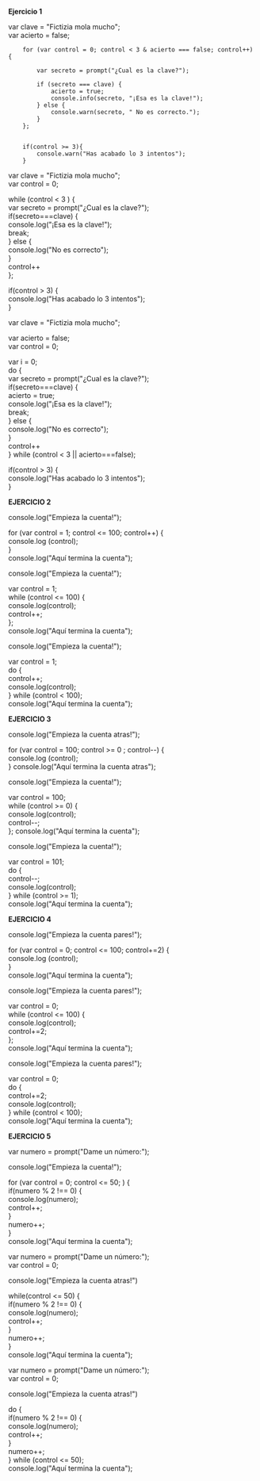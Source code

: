 
**Ejercicio 1**

var clave = "Fictizia mola mucho";  
        var acierto = false;  
        
        for (var control = 0; control < 3 & acierto === false; control++) {  

            var secreto = prompt("¿Cual es la clave?");  

            if (secreto === clave) {  
                acierto = true;  
                console.info(secreto, "¡Esa es la clave!");   
            } else {  
                console.warn(secreto, " No es correcto.");  
            }  
        };  


        if(control >= 3){  
            console.warn("Has acabado lo 3 intentos");  
        }  

	





var clave = "Fictizia mola mucho";  
var control = 0;  

while (control < 3 ) {  
	var secreto = prompt("¿Cual es la clave?");  
	if(secreto===clave) {  
		console.log("¡Esa es la clave!");  
		break;  
	} else {  
		console.log("No es correcto");  
	}  
	control++  
};  

if(control > 3) {  
	console.log("Has acabado lo 3 intentos");  
}  




var clave = "Fictizia mola mucho";   

var acierto = false;   
var control = 0;   

var i = 0;  
do {  
   var secreto = prompt("¿Cual es la clave?");  
   if(secreto===clave) {  
   		acierto = true;  
		console.log("¡Esa es la clave!");  
		break;  
	} else {  
		console.log("No es correcto");  
	}  
	control++  
	} while (control < 3 || acierto===false);  

if(control > 3) {  
	console.log("Has acabado lo 3 intentos");  
}  



**EJERCICIO 2**

console.log("Empieza la cuenta!");  

for (var control = 1; control <= 100; control++) {  
	console.log (control);  
}  
console.log("Aquí termina la cuenta");  



console.log("Empieza la cuenta!");  

var control = 1;  
while (control <= 100) {  
    console.log(control);  
    control++;  
};  
console.log("Aquí termina la cuenta");  



console.log("Empieza la cuenta!");  

var control = 1;  
do {  
   control++;  
   console.log(control);  
} while (control < 100);  
console.log("Aquí termina la cuenta");  


**EJERCICIO 3**

console.log("Empieza la cuenta atras!");  

for (var control = 100; control >= 0 ; control--) {  
	console.log (control);  
}
console.log("Aquí termina la cuenta atras");  




console.log("Empieza la cuenta!");  

var control = 100;  
while (control >= 0) {  
    console.log(control);  
    control--;  
};
console.log("Aquí termina la cuenta");  




console.log("Empieza la cuenta!");  

var control = 101;  
do {  
   control--;  
   console.log(control);  
} while (control >= 1);  
console.log("Aquí termina la cuenta");  


**EJERCICIO 4**

console.log("Empieza la cuenta pares!");  

for (var control = 0; control <= 100; control+=2) {  
	console.log (control);  
}  
console.log("Aquí termina la cuenta");  



console.log("Empieza la cuenta pares!");  

var control = 0;  
while (control <= 100) {  
    console.log(control);  
    control+=2;  
};  
console.log("Aquí termina la cuenta");  



console.log("Empieza la cuenta pares!");  

var control = 0;  
do {  
   control+=2;  
   console.log(control);  
} while (control < 100);  
console.log("Aquí termina la cuenta");  




**EJERCICIO 5**

var numero = prompt("Dame un número:");  

console.log("Empieza la cuenta!");  

for (var control = 0; control <= 50; ) {  
	if(numero % 2 !== 0) {  
	console.log(numero);  
	control++;  
	}  
	numero++;  
}  
console.log("Aquí termina la cuenta");  




var numero = prompt("Dame un número:");  
var control = 0;  

console.log("Empieza la cuenta atras!")  

while(control <= 50) {  
	if(numero % 2 !== 0) {  
	console.log(numero);  
	control++;  
	}   
	numero++;  
}  
console.log("Aquí termina la cuenta");  




var numero = prompt("Dame un número:");  
var control = 0;  

console.log("Empieza la cuenta atras!")  

do {  
   if(numero % 2 !== 0) {  
	console.log(numero);  
	control++;  
	}   
	numero++;  
} while (control <= 50);  
console.log("Aquí termina la cuenta");  
